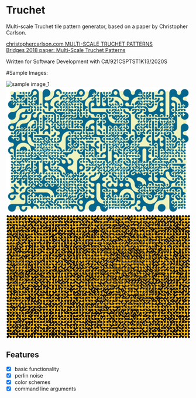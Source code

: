 # Truchet
Multi-scale Truchet tile pattern generator, based on a paper by Christopher Carlson.

[christophercarlson.com MULTI-SCALE TRUCHET PATTERNS](https://christophercarlson.com/portfolio/multi-scale-truchet-patterns/) </br>
[Bridges 2018 paper: Multi-Scale Truchet Patterns](http://archive.bridgesmathart.org/2018/bridges2018-39.html) </br>

Written for Software Development with C#/921CSPTST1K13/2020S


#Sample Images:

![sample image_1](/sample/sample1.png)
![sample image_2](/sample/sample2.png)
![sample image_3](/sample/sample3.png)


## Features
- [x] basic functionality
- [x] perlin noise
- [x] color schemes
- [x] command line arguments